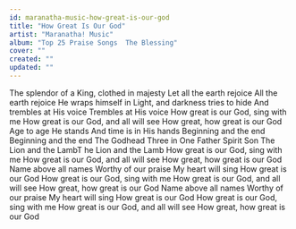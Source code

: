 ```yaml
---
id: maranatha-music-how-great-is-our-god
title: "How Great Is Our God"
artist: "Maranatha! Music"
album: "Top 25 Praise Songs  The Blessing"
cover: ""
created: ""
updated: ""
---
```


The splendor of a King, clothed in majesty
Let all the earth rejoice
All the earth rejoice
He wraps himself in Light,
and darkness tries to hide
And trembles at His voice
Trembles at His voice
How great is our God, sing with me
How great is our God, and all will see
How great, how great is our God
Age to age He stands
And time is in His hands
Beginning and the end
Beginning and the end
The Godhead Three in One
Father Spirit Son
The Lion and the LambT
he Lion and the Lamb
How great is our God, sing with me
How great is our God, and all will see
How great, how great is our God
Name above all names
Worthy of our praise
My heart will sing
How great is our God
How great is our God, sing with me
How great is our God, and all will see
How great, how great is our God
Name above all names
Worthy of our praise
My heart will sing
How great is our God
How great is our God, sing with me
How great is our God, and all will see
How great, how great is our God